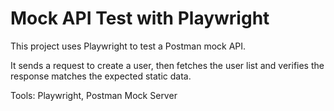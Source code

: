 # Mock API Test with Playwright

This project uses Playwright to test a Postman mock API.

It sends a request to create a user, then fetches the user list and verifies the response matches the expected static data.

Tools: Playwright, Postman Mock Server
